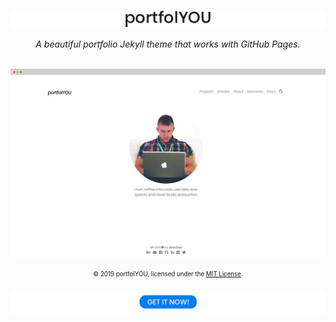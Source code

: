 [![portfolYOU][header]][header-link]

<div align="center">
    <i>A beautiful portfolio Jekyll theme that works with GitHub Pages.</i><br><br>
</div>

[![Preview][preview]][preview-link]

<div align="center">
    <sub><sup>© 2019 portfolYOU, licensed under the <a href="./LICENSE">MIT License</a>.</sup></sub>
</div>

[![Get the theme][button]][button-link]

[header]:       .meta/Logo.png
[preview]:      .meta/Preview.gif
[button]:       .meta/Button.png
[header-link]:  https://youssefraafatnasry.github.io/portfolYOU/
[preview-link]: https://youssefraafatnasry.github.io/portfolYOU/
[button-link]:  https://youssefraafatnasry.github.io/portfolYOU/docs#installation
